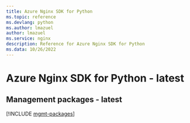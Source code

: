 ```yaml
---
title: Azure Nginx SDK for Python
ms.topic: reference
ms.devlang: python
ms.author: lmazuel
author: lmazuel
ms.service: nginx
description: Reference for Azure Nginx SDK for Python
ms.data: 10/26/2022
---
```

# Azure Nginx SDK for Python - latest

## Management packages - latest
[!INCLUDE [mgmt-packages](nginx-mgmt-index.md)]